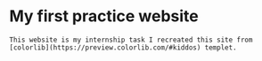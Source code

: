 # My first practice website
    This website is my internship task I recreated this site from [colorlib](https://preview.colorlib.com/#kiddos) templet.